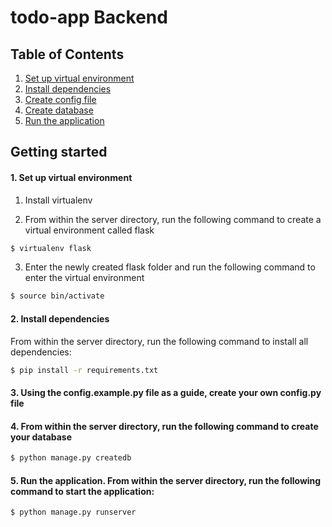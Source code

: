 # todo-app Backend


## Table of Contents

  1. [Set up virtual environment](#Setup-Virtual-Environment)
  2. [Install dependencies](#Install-Dependencies)
  3. [Create config file](#Create-Config)
  4. [Create database](#Create-Database)
  5. [Run the application](#Run-Application)


## Getting started

#### 1. Set up virtual environment

  1. Install virtualenv

  2. From within the server directory, run the following command to create a virtual environment called flask

  ```sh
  $ virtualenv flask
  ```

  3. Enter the newly created flask folder and run the following command to enter the virtual environment

  ```sh
  $ source bin/activate
  ```

#### 2. Install dependencies

  From within the server directory, run the following command to install all dependencies:

  ```sh
  $ pip install -r requirements.txt
  ```

#### 3. Using the config.example.py file as a guide, create your own config.py file

#### 4. From within the server directory, run the following command to create your database

  ```sh
  $ python manage.py createdb
  ```

#### 5. Run the application. From within the server directory, run the following command to start the application:

  ```sh
  $ python manage.py runserver
  ```
